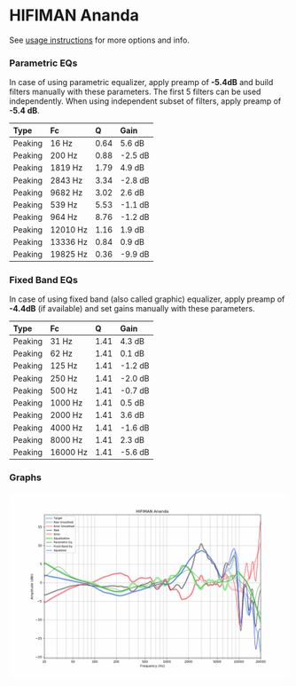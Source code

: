 # HIFIMAN Ananda
See [usage instructions](https://github.com/jaakkopasanen/AutoEq#usage) for more options and info.

### Parametric EQs
In case of using parametric equalizer, apply preamp of **-5.4dB** and build filters manually
with these parameters. The first 5 filters can be used independently.
When using independent subset of filters, apply preamp of **-5.4 dB**.

| Type    | Fc       |    Q | Gain    |
|:--------|:---------|:-----|:--------|
| Peaking | 16 Hz    | 0.64 | 5.6 dB  |
| Peaking | 200 Hz   | 0.88 | -2.5 dB |
| Peaking | 1819 Hz  | 1.79 | 4.9 dB  |
| Peaking | 2843 Hz  | 3.34 | -2.8 dB |
| Peaking | 9682 Hz  | 3.02 | 2.6 dB  |
| Peaking | 539 Hz   | 5.53 | -1.1 dB |
| Peaking | 964 Hz   | 8.76 | -1.2 dB |
| Peaking | 12010 Hz | 1.16 | 1.9 dB  |
| Peaking | 13336 Hz | 0.84 | 0.9 dB  |
| Peaking | 19825 Hz | 0.36 | -9.9 dB |

### Fixed Band EQs
In case of using fixed band (also called graphic) equalizer, apply preamp of **-4.4dB**
(if available) and set gains manually with these parameters.

| Type    | Fc       |    Q | Gain    |
|:--------|:---------|:-----|:--------|
| Peaking | 31 Hz    | 1.41 | 4.3 dB  |
| Peaking | 62 Hz    | 1.41 | 0.1 dB  |
| Peaking | 125 Hz   | 1.41 | -1.2 dB |
| Peaking | 250 Hz   | 1.41 | -2.0 dB |
| Peaking | 500 Hz   | 1.41 | -0.7 dB |
| Peaking | 1000 Hz  | 1.41 | 0.5 dB  |
| Peaking | 2000 Hz  | 1.41 | 3.6 dB  |
| Peaking | 4000 Hz  | 1.41 | -1.6 dB |
| Peaking | 8000 Hz  | 1.41 | 2.3 dB  |
| Peaking | 16000 Hz | 1.41 | -5.6 dB |

### Graphs
![](./HIFIMAN%20Ananda.png)